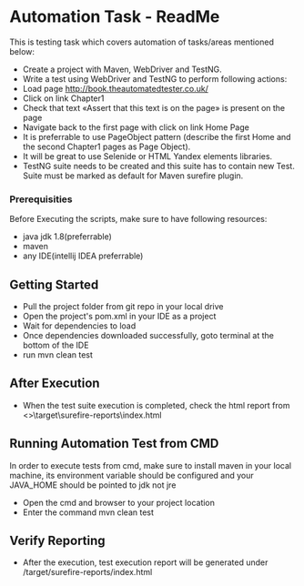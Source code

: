 # Automation Task - ReadMe


This is testing task which covers automation of tasks/areas mentioned below:
- Create a project with Maven, WebDriver and TestNG.
- Write a test using WebDriver and TestNG to perform following actions:
- Load page http://book.theautomatedtester.co.uk/
- Click on link Chapter1
- Check that text «Assert that this text is on the page» is present on the page
- Navigate back to the first page with click on link Home Page
- It is preferrable to use PageObject pattern (describe the first Home and the second Chapter1 pages as Page
Object). 
- It will be great to use Selenide or HTML Yandex elements libraries. 
- TestNG suite needs to be created and this suite has to contain new Test. Suite must be marked as default for Maven surefire plugin.

### Prerequisities

Before Executing the scripts, make sure to have following resources:
- java jdk 1.8(preferrable)
- maven
- any IDE(intellij IDEA preferrable)



## Getting Started

- Pull the project folder from git repo in your local drive
- Open the project's pom.xml in your IDE as a project
- Wait for dependencies to load
- Once dependencies downloaded successfully, goto terminal at the bottom of the IDE
- run mvn clean test

	
## After Execution

- When the test suite execution is completed, check the html report from <<Project Location>>\target\surefire-reports\index.html


## Running Automation Test from CMD
In order to execute tests from cmd, make sure to install maven in your local machine, its environment variable should be configured and your JAVA_HOME should be pointed to jdk not jre
- Open the cmd and browser to your project location
- Enter the command mvn clean test

## Verify Reporting
- After the execution, test execution report will be generated under /target/surefire-reports/index.html
